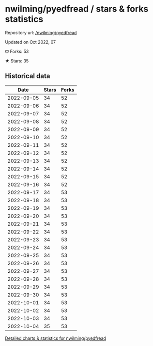 # nwilming/pyedfread / stars & forks statistics

Repository url: [/nwilming/pyedfread](https://github.com/nwilming/pyedfread)

Updated on Oct 2022, 07

☋ Forks: 53

★ Stars: 35

## Historical data
| Date | Stars | Forks |
|------|-------|-------|
| 2022-09-05 | 34 | 52 | 
| 2022-09-06 | 34 | 52 | 
| 2022-09-07 | 34 | 52 | 
| 2022-09-08 | 34 | 52 | 
| 2022-09-09 | 34 | 52 | 
| 2022-09-10 | 34 | 52 | 
| 2022-09-11 | 34 | 52 | 
| 2022-09-12 | 34 | 52 | 
| 2022-09-13 | 34 | 52 | 
| 2022-09-14 | 34 | 52 | 
| 2022-09-15 | 34 | 52 | 
| 2022-09-16 | 34 | 52 | 
| 2022-09-17 | 34 | 53 | 
| 2022-09-18 | 34 | 53 | 
| 2022-09-19 | 34 | 53 | 
| 2022-09-20 | 34 | 53 | 
| 2022-09-21 | 34 | 53 | 
| 2022-09-22 | 34 | 53 | 
| 2022-09-23 | 34 | 53 | 
| 2022-09-24 | 34 | 53 | 
| 2022-09-25 | 34 | 53 | 
| 2022-09-26 | 34 | 53 | 
| 2022-09-27 | 34 | 53 | 
| 2022-09-28 | 34 | 53 | 
| 2022-09-29 | 34 | 53 | 
| 2022-09-30 | 34 | 53 | 
| 2022-10-01 | 34 | 53 | 
| 2022-10-02 | 34 | 53 | 
| 2022-10-03 | 34 | 53 | 
| 2022-10-04 | 35 | 53 | 


[Detailed charts & statistics for nwilming/pyedfread](https://reviewgithub.com/rep/nwilming/pyedfread)
